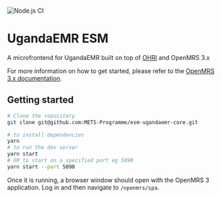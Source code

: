 ![Node.js CI](https://github.com/METS-Programme/esm-ugandaemr-core/workflows/Node.js%20CI/badge.svg)

# UgandaEMR ESM

A microfrontend for UgandaEMR built on top of [OHRI](https://github.com/UCSF-IGHS/openmrs-esm-ohri) and OpenMRS 3.x

For more information on how to get started, please refer to the
[OpenMRS 3.x documentation](https://wiki.openmrs.org/display/projects/OpenMRS+3.0%3A+A+Frontend+Framework+that+enables+collaboration+and+better+User+Experience).

## Getting started

```sh
# Clone the repository
git clone git@github.com:METS-Programme/esm-ugandaemr-core.git

# to install dependencies
yarn
# to run the dev server
yarn start
# OR to start on a specified port eg 5090
yarn start --port 5090
```

Once it is running, a browser window
should open with the OpenMRS 3 application. Log in and then navigate to
`/openmrs/spa`.
